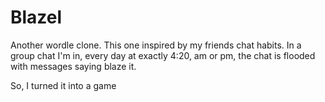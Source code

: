 # Blazel

Another wordle clone. This one inspired by my friends chat habits. In
a group chat I'm in, every day at exactly 4:20, am or pm, the chat is
flooded with messages saying blaze it.

So, I turned it into a game
